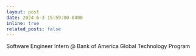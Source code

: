 ```yaml
---
layout: post
date: 2024-6-3 15:59:00-0400
inline: true
related_posts: false
---
```


Software Engineer Intern @ Bank of America Global Technology Program